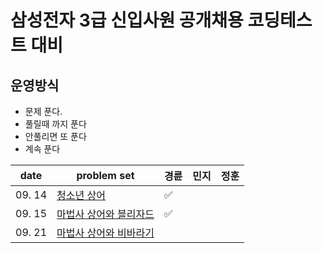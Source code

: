 # 삼성전자 3급 신입사원 공개채용 코딩테스트 대비 

## 운영방식

- 문제 푼다.
- 풀릴때 까지 푼다
- 안풀리면 또 푼다
- 계속 푼다

| date       | problem set                                                  |  경륜 | 민지 | 정훈|
| ---------- | ------------------------------------------------------------ | ---- | ---- | ---- |
| 09. 14     | [청소년 상어](https://www.acmicpc.net/problem/19236)          |  ✅  |      |      |
| 09. 15     | [마법사 상어와 블리자드](https://www.acmicpc.net/problem/21611)|  ✅  |      |      |
| 09. 21     | [마법사 상어와 비바라기](https://www.acmicpc.net/problem/21610)|      |      |      |
